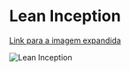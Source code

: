 # Lean Inception

[Link para a imagem expandida](https://user-images.githubusercontent.com/38890440/118000760-79de4c80-b31c-11eb-98a0-b263820a69d6.png)

![Lean Inception](../../images/PetSpace-Lean_Inception.png)
